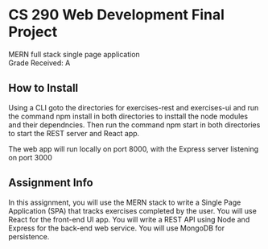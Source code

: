 # CS 290 Web Development Final Project

MERN full stack single page application <br />
Grade Received: A 

## How to Install 
Using a CLI goto the directories for exercises-rest and exercises-ui and run the command npm install in both directories to insttall the node modules and their dependncies. Then run the command npm start in both directories to start the REST server and React app. 

The web app will run locally on port 8000, with the Express server listening on port 3000

## Assignment Info
In this assignment, you will use the MERN stack to write a Single Page Application (SPA) that tracks exercises completed by the user. You will use React for the front-end UI app. You will write a REST API using Node and Express for the back-end web service. You will use MongoDB for persistence.

